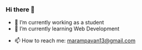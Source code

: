 ### Hi there 👋


<!--**satya0508/satya0508** is a ✨ _special_ ✨ repository because its `README.md` (this file) appears on your GitHub profile.

Here are some ideas to get you started:-->

- 🔭 I’m currently working as a student 
- 🌱 I’m currently learning Web Development 
<!--- 👯 I’m looking to collaborate on 
- 🤔 I’m looking for help with ...
- 💬 Ask me about: -->
- 📫 How to reach me: marampavan13@gmail.com
<!-- - 😄 Pronouns: ...
- ⚡ Fun fact: -->

